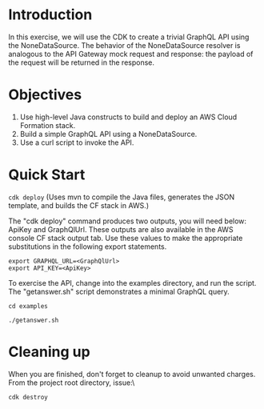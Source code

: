 # Introduction
In this exercise, we will use the CDK to create a trivial GraphQL API using the NoneDataSource.
The behavior of the NoneDataSource resolver is analogous to the API Gateway mock request and response:
the payload of the request will be returned in the response. 

# Objectives
1. Use high-level Java constructs to build and deploy an AWS Cloud Formation stack.
2. Build a simple GraphQL API using a NoneDataSource.
3. Use a curl script to invoke the API.

# Quick Start
`cdk deploy`  (Uses mvn to compile the Java files, generates the JSON template, and builds the CF stack in AWS.)

The "cdk deploy" command produces two outputs, you will need below: ApiKey and GraphQlUrl. These outputs are also available in the AWS console CF stack output tab.
Use these values to make the appropriate substitutions in the following export statements.

`export GRAPHQL_URL=<GraphQlUrl>`\
`export API_KEY=<ApiKey>`

To exercise the API, change into the examples directory, and run the script. The "getanswer.sh" script demonstrates a minimal GraphQL query.

`cd examples`

`./getanswer.sh`

# Cleaning up
When you are finished, don't forget to cleanup to avoid unwanted charges. From the project root directory, issue:\

`cdk destroy`

